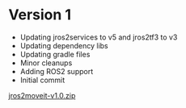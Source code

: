 # Version 1

- Updating jros2services to v5 and jros2tf3 to v3
- Updating dependency libs
- Updating gradle files
- Minor cleanups
- Adding ROS2 support
- Initial commit

[jros2moveit-v1.0.zip](https://github.com/pinorobotics/jros2moveit/raw/main/jros2moveit/release/jros2moveit-v1.0.zip)
